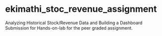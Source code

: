 # ekimathi_stoc_revenue_assignment
Analyzing Historical Stock/Revenue Data and Building a Dashboard
Submission for Hands-on-lab for the peer graded assignment.
